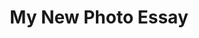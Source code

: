 ---
_schema: photo-essay
title: My New Photo Essay
subheading: Subheading.
authors:
  - author:
    article_role: Author
publishDate:
description:
article_topper:
  label:
  background_image:
  alt_text:
  heading:
  show_byline: false
  body_text:
  styles:
    vibe: down-to-business
    enable_blend: false
    enable_pattern: false
    tint_opacity: "0.5"
    margin:
photo_essay_blocks:
  - _bookshop_name: design-system/section/rich-text
    text:
show_author_bios: true
type: photo-essay
uuid:
_unlisted: true
---